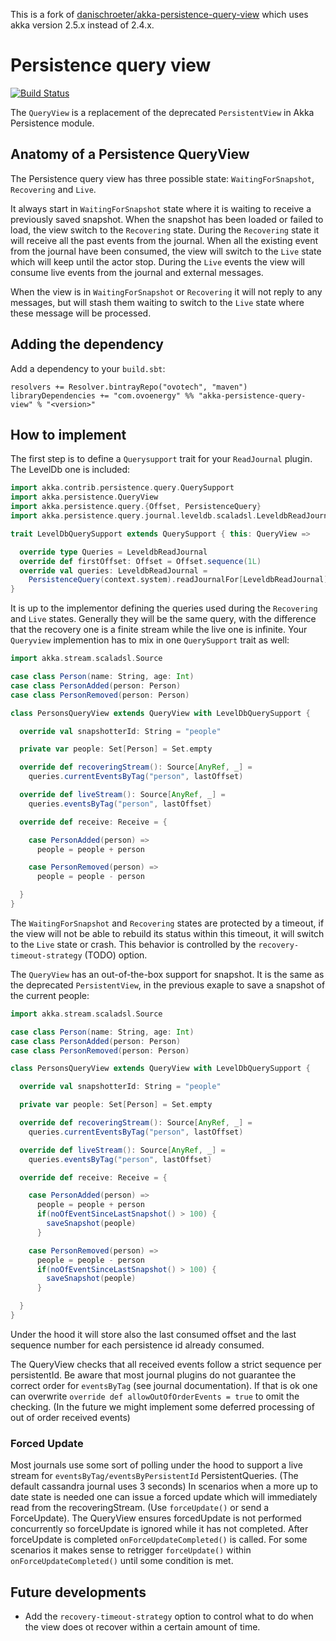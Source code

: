 This is a fork of [danischroeter/akka-persistence-query-view](https://github.com/danischroeter/akka-persistence-query-view) which uses akka version 2.5.x instead of 2.4.x.

Persistence query view
======================

[![Build Status](https://travis-ci.org/firstbirdtech/akka-persistence-query-view.svg?branch=master)](https://travis-ci.org/firstbirdtech/akka-persistence-query-view)

The `QueryView` is a replacement of the deprecated `PersistentView` in Akka Persistence module.

## Anatomy of a Persistence QueryView
The Persistence query view has three possible state: `WaitingForSnapshot`, `Recovering` and `Live`. 

It always start in `WaitingForSnapshot` state where it is waiting to receive a previously saved snapshot. When the snapshot has been loaded or failed to load, the view switch to the `Recovering` state. 
During the `Recovering` state it will receive all the past events from the journal. When all the existing event from the journal have been consumed, the view will switch to the `Live` state which will keep until the actor stop. 
During the `Live` events the view will consume live events from the journal and external messages.

When the view is in `WaitingForSnapshot` or `Recovering` it will not reply to any messages, but will stash them waiting to switch to the `Live` state where these message will be processed.

## Adding the dependency

Add a dependency to your `build.sbt`:

```
resolvers += Resolver.bintrayRepo("ovotech", "maven")
libraryDependencies += "com.ovoenergy" %% "akka-persistence-query-view" % "<version>"
```

## How to implement
The first step is to define a `Querysupport` trait for your `ReadJournal` plugin. The LevelDb one is included:
```scala
import akka.contrib.persistence.query.QuerySupport
import akka.persistence.QueryView
import akka.persistence.query.{Offset, PersistenceQuery}
import akka.persistence.query.journal.leveldb.scaladsl.LeveldbReadJournal

trait LevelDbQuerySupport extends QuerySupport { this: QueryView =>

  override type Queries = LeveldbReadJournal
  override def firstOffset: Offset = Offset.sequence(1L)
  override val queries: LeveldbReadJournal =
    PersistenceQuery(context.system).readJournalFor[LeveldbReadJournal](LeveldbReadJournal.Identifier)
}
```

It is up to the implementor defining the queries used during the `Recovering` and `Live` states. Generally they will be the same query, with the difference that the recovery one is a finite stream while the live one is infinite. 
Your `Queryview` implemention has to mix in one `QuerySupport` trait as well:

```scala
import akka.stream.scaladsl.Source

case class Person(name: String, age: Int)
case class PersonAdded(person: Person)
case class PersonRemoved(person: Person)

class PersonsQueryView extends QueryView with LevelDbQuerySupport {

  override val snapshotterId: String = "people"

  private var people: Set[Person] = Set.empty

  override def recoveringStream(): Source[AnyRef, _] =
    queries.currentEventsByTag("person", lastOffset)

  override def liveStream(): Source[AnyRef, _] =
    queries.eventsByTag("person", lastOffset)

  override def receive: Receive = {

    case PersonAdded(person) =>
      people = people + person

    case PersonRemoved(person) =>
      people = people - person

  }
}
```

The `WaitingForSnapshot` and `Recovering` states are protected by a timeout, if the view will not be able to rebuild its status within this timeout, it will switch to the `Live` state or crash. This behavior is controlled by the `recovery-timeout-strategy` (TODO) option.

The `QueryView` has an out-of-the-box support for snapshot. It is the same as the deprecated `PersistentView`, in the previous exaple to save a snapshot of the current people:

```scala
import akka.stream.scaladsl.Source

case class Person(name: String, age: Int)
case class PersonAdded(person: Person)
case class PersonRemoved(person: Person)

class PersonsQueryView extends QueryView with LevelDbQuerySupport {

  override val snapshotterId: String = "people"

  private var people: Set[Person] = Set.empty

  override def recoveringStream(): Source[AnyRef, _] =
    queries.currentEventsByTag("person", lastOffset)

  override def liveStream(): Source[AnyRef, _] =
    queries.eventsByTag("person", lastOffset)

  override def receive: Receive = {

    case PersonAdded(person) =>
      people = people + person
      if(noOfEventSinceLastSnapshot() > 100) {
        saveSnapshot(people)
      }

    case PersonRemoved(person) =>
      people = people - person
      if(noOfEventSinceLastSnapshot() > 100) {
        saveSnapshot(people)
      }

  }
}
```

Under the hood it will store also the last consumed offset and the last sequence number for each persistence id already consumed.

The QueryView checks that all received events follow a strict sequence per persistentId. Be aware that most journal plugins do not guarantee the correct order for `eventsByTag` (see journal documentation). 
If that is ok one can overwrite `override def allowOutOfOrderEvents = true` to omit the checking. (In the future we might implement some deferred processing of out of order received events)

### Forced Update
Most journals use some sort of polling under the hood to support a live stream for `eventsByTag/eventsByPersistentId` PersistentQueries. (The default cassandra journal uses 3 seconds)
In scenarios when a more up to date state is needed one can issue a forced update which will immediately read from the recoveringStream. (Use `forceUpdate()` or send a ForceUpdate).
The QueryView ensures forcedUpdate is not performed concurrently so forceUpdate is ignored while it has not completed. After forceUpdate is completed `onForceUpdateCompleted()` is called.
For some scenarios it makes sense to retrigger `forceUpdate()` within `onForceUpdateCompleted()` until some condition is met.

## Future developments
 * Add the `recovery-timeout-strategy` option to control what to do when the view does ot recover within a certain amount of time.
